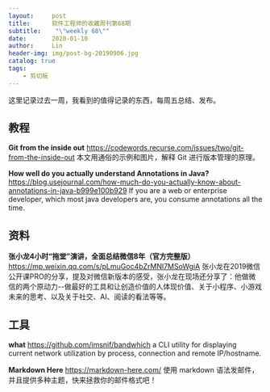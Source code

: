 ```yaml
---
layout:     post
title:      软件工程师的收藏周刊第68期
subtitle:    "\"weekly 68\""
date:       2020-01-10
author:     Lin
header-img: img/post-bg-20190906.jpg
catalog: true
tags:
    - 剪切板
---
```


这里记录过去一周，我看到的值得记录的东西，每周五总结、发布。

## 教程

**Git from the inside out**
<https://codewords.recurse.com/issues/two/git-from-the-inside-out>
本文用通俗的示例和图片，解释 Git 进行版本管理的原理。

**How well do you actually understand Annotations in Java?**
<https://blog.usejournal.com/how-much-do-you-actually-know-about-annotations-in-java-b999e100b929>
If you are a web or enterprise developer, which most java developers are, you consume annotations all the time. 

## 资料

**张小龙4小时“拖堂”演讲，全面总结微信8年（官方完整版）**
<https://mp.weixin.qq.com/s/pLmuGoc4bZrMNl7MSoWgiA>
张小龙在2019微信公开课PRO的分享，提及对微信新版本的感受，张小龙在现场还分享了：他做微信的两个原动力--做最好的工具和让创造价值的人体现价值、关于小程序、小游戏未来的思考、以及关于社交、AI、阅读的看法等等。

## 工具

**what**
<https://github.com/imsnif/bandwhich>
a CLI utility for displaying current network utilization by process, connection and remote IP/hostname.

**Markdown Here**
<https://markdown-here.com/>
使用 markdown 语法发邮件，并且提供多种主题，快来拯救你的邮件格式吧！
